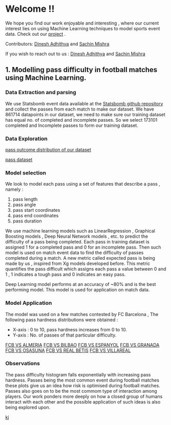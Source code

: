 # Welcome !!

We hope you find our work enjoyable and interesting , where our current interest lies on using Machine Learning techniques to model sports event data.
Check out our [project](https://github.com/Dinesh-Adhithya-H/Machine-learning-in-Football) .

Contributors: [Dinesh Adhithya](https://github.com/Dinesh-Adhithya-H) and [Sachin Mishra](https://github.com/nihcaSInParis)

If you wish to reach out to us : [Dinesh Adhithya](mailto:hdinesh18@iiserb.ac.in) and [Sachin Mishra](mailto:sachin18@iiserb.ac.in)

## 1. Modelling pass difficulty in football matches using Machine Learning.


### Data Extraction and parsing

We use Statsbomb event data available at the [Statsbomb github repository](https://github.com/statsbomb/open-data) and collect the passes from each match to make our dataset.
We have 861714 datapoints in our dataset, we need to make sure our training dataset has equal no. of completed and incomplete passes. So we select 173101 completed and Incomplete passes to form our training dataset.


### Data Exploration

[pass outcome distribution of our dataset](https://github.com/Dinesh-Adhithya-H/sports-analytics/blob/master/pass_distribution.png)

[pass dataset](https://github.com/Dinesh-Adhithya-H/sports-analytics/blob/master/passes_exploration.png)


### Model selection

We look to model each pass using a set of features that describe a pass , namely :

1. pass length
2. pass angle
3. pass start coordinates
4. pass end coordinates 
5. pass duration

We use machine learning models such as LinearRegression , Graphical Boosting models , Deep Neural Network models , etc. to predict the difficulty of a pass being completed.
Each pass in training dataset is assigned 1 for a completed pass and 0 for an incomplete pass. Then such model is used on match event data to find the difficulty of passes completed during a match. A new metric called expected pass is being made by us , inspired from Xg models developed before. This metric quantifies the pass difficult which assigns each pass a value between 0 and 1 , 1 indicates a tough pass and 0 indicates an easy pass.

Deep Learning model performs at an accuracy of ~80% and is the best performing model. This model is used for application on match data.


### Model Application

The model was used on a few matches contested by FC Barcelona , The following pass hardness distributions were obtained :
- X-axis : 0 to 10, pass hardness increases from 0 to 10.
- Y-axis : No. of passes of that particular difficulty.

[FCB VS ALMERIA](https://github.com/Dinesh-Adhithya-H/sports-analytics/blob/master/fcb%20vs%20almeria.png)
[FCB VS BILBAO](https://github.com/Dinesh-Adhithya-H/sports-analytics/blob/master/fcb%20vs%20bilbao.png)
[FCB VS ESPANYOL](https://github.com/Dinesh-Adhithya-H/sports-analytics/blob/master/fcb%20vs%20espanyol.png)
[FCB VS GRANADA](https://github.com/Dinesh-Adhithya-H/sports-analytics/blob/master/fcb%20vs%20granada.png)
[FCB VS OSASUNA](https://github.com/Dinesh-Adhithya-H/sports-analytics/blob/master/fcb%20vs%20osasuna.png)
[FCB VS REAL BETIS](https://github.com/Dinesh-Adhithya-H/sports-analytics/blob/master/fcb%20vs%20real%20betis.png)
[FCB VS VILLAREAL](https://github.com/Dinesh-Adhithya-H/sports-analytics/blob/master/fcb%20vs%20villareal.png)

### Observations

The pass difficulty histogram falls exponentially with increasing pass hardness. Passes being the most common event during football matches these plots give us an idea how risk is optimised during football matches. Passes also goes on to be the most commom type of interaction among players. Our work ponders more deeply on how a closed group of humans interact with each other and the possible application of such ideas is also being explored upon.

[kj](https://github.com/Dinesh-Adhithya-H/Machine-learning-in-Football/blob/gh-pages/Sample.md)





